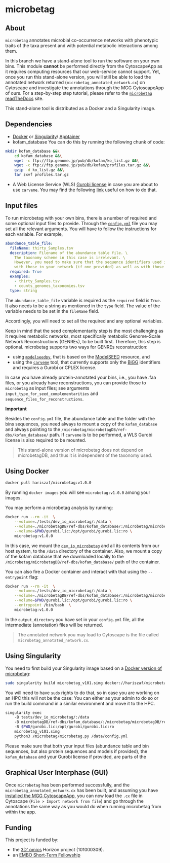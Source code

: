 # microbetag

## About

`microbetag` annotates microbial co-occurrence networks with phenotypic traits of the taxa present and with potential metabolic interactions among them.

In this branch we have a stand-alone tool to run the software on your own bins.
This module **cannot** be performed directly from the CytoscapeApp as it requires computing resources that our web-service cannot support.
Yet, once you run this stand-alone version, you will still be able to load the annotated network returned (`microbetag_annotated_network.cx`) on Cytoscape and 
investigate the annotations through the MGG CytoscapeApp of ours.
For a step-by-step step tutorial, please refer to the [`microbetag` readTheDocs](hhttps://hariszaf.github.io/microbetag/) site.

This stand-alone tool is distributed as a Docker and a Singularity image. 

## Dependencies

- [Docker](https://docs.docker.com/get-docker/) or [Singularity](https://docs.sylabs.io/guides/3.1/user-guide/installation.html)/
[Apptainer](https://apptainer.org/admin-docs/master/installation.html#installation-on-linux)
- kofam_database
You can do this by running the following chunk of code:
```bash
mkdir kofam_database &&\
    cd kofam_database &&\
    wget -c ftp://ftp.genome.jp/pub/db/kofam/ko_list.gz &&\
    wget -c ftp://ftp.genome.jp/pub/db/kofam/profiles.tar.gz &&\
    gzip -d ko_list.gz &&\
    tar zxvf profiles.tar.gz 
```
- A Web License Service (WLS) [Gurobi license](https://www.gurobi.com/downloads/) in case you are about to use `carveme`.
    You may find the following [link](https://support.gurobi.com/hc/en-us/community/posts/4406485885841-Installing-Gurobi-on-a-Docker-container-Ubuntu) useful on how to do that.


## Input files

To run microbetag with your own bins, there is a number of required and some optional input files to provide. 
Through the [`config.yml`](./tests/dev_io_microbetag/config.yml) file you may set all the relevant arguments. 
You will have to follow the instructions for each variable. 
For example, 
```yaml
abundance_table_file: 
  fileName: thirty_Samples.tsv
  description: Filename of the abundance table file. \
    The taxonomy scheme in this case is irrelevant. \
    However, you need to make sure that the sequence identifiers used in this table, are the same \
    with those in your network (if one provided) as well as with those in your bins/faa/xml files, again if such provdied.
  required: True
  examples: 
    - thirty_Samples.tsv
    - counts_genomes_taxonomies.tsv
  type: string
```

The `abundance_table_file` variable is required as the `required` field is `True`. 
It also needs to be a string as mentioned in the `type` field. 
The value of the variable needs to be set in the `fileName` field. 

Accordingly, you will need to set all the required and any optional variables. 

Keep in mind that the seed complementarity step is the most challenging as it requires metabolic networks, 
most specifically metabolic Genome-Scale Network Reconstructions (GENREs), 
to be built first.
Therefore, this step is optional.
microbetag supports two ways for GENREs reconstruction:

- using [`modelseedpy`](https://github.com/ModelSEED/ModelSEEDpy), that is based on the [ModelSEED](https://modelseed.org) resource, and
- using the [`carveme`](https://carveme.readthedocs.io/en/latest/) tool, that currently supports only the [BiGG](http://bigg.ucsd.edu) identifiers 
    and requires a Gurobi or CPLEX license.

In case you have already protein-annotated your bins, i.e., you have .faa files, or you already have reconstructions, you can provide those to `microbetag` as input files; 
see arguments `input_type_for_seed_complementarities` and `sequence_files_for_reconstructions`. 

**Important**

Besides the `config.yml` file, the abundance table and the folder with the bins sequences, you need always to mount 
a copy of the `kofam_database` and always pointing to the `/microbetag/microbetagDB/ref-dbs/kofam_database/` path.
If `carveme` is to be performed, a WLS Gurobi license is also required to be mounted.


> This stand-alone version of microbetag does not depend on microbetagDB, and thus it is independent of the taxonomy used. 


## Using Docker

```bash
docker pull hariszaf/microbetag:v1.0.0
```

By running `docker images` you will see `microbetag:v1.0.0` among your images. 

You may perform a microbetag analysis by running:

```bash
docker run --rm -it  \
    --volume=./tests/dev_io_microbetag/:/data \
    --volume=./microbetagDB/ref-dbs/kofam_database/:/microbetag/microbetagDB/ref-dbs/kofam_database/ \
    --volume=$PWD/gurobi.lic:/opt/gurobi/gurobi.lic:ro \
    microbetag:v1.0.0
```

In this case, we mount the [`dev_io_microbetag`](./tests/dev_io_microbetag/) and all its contents from our host system,
to the `/data` directory of the container. 
Also, we mount a copy of the kofam database that we downloaded locally to the 
`/microbetag/microbetagDB/ref-dbs/kofam_database/` path of the container. 


You can also fire a Docker container and interact with that using the `--entrypoint` flag:

```bash
docker run --rm -it  \
    --volume=./tests/dev_io_microbetag/:/data \
    --volume=./microbetagDB/ref-dbs/kofam_database/:/microbetag/microbetagDB/ref-dbs/kofam_database/ \
    --volume=$PWD/gurobi.lic:/opt/gurobi/gurobi.lic:ro \
    --entrypoint /bin/bash  \
    microbetag:v1.0.0
```

In the `output_directory` you have set in your `config.yml` file, all the intermediate (annotation) files will be returned. 

> The annotated network you may load to Cytoscape is the file called `microbetag_annotated_network.cx`.



## Using Singularity 

You need to first build your Singularity image based on a [Docker version of microbetag](https://hub.docker.com/repository/docker/hariszaf/microbetag/tags?page=1&ordering=last_updated):

```bash
sudo singularity build microbetag_v101.simg docker://hariszaf/microbetag:v1.0.1
```

You will need to have `sudo` rights to do that, so in case you are working on an HPC this will not be the case:
You can either as your admin to do so or run the build command in a similar environment and move it to the HPC. 


```bash
singularity exec 
    -B tests/dev_io_microbetag/:/data  
    -B microbetagDB/ref-dbs/kofam_database/:/microbetag/microbetagDB/ref-dbs/kofam_database/
    -B $PWD/gurobi.lic:/opt/gurobi/gurobi.lic:ro  
    microbetag_v101.simg 
    python3 /microbetag/microbetag.py /data/config.yml
```


Please make sure that both your input files (abundance table and bin sequences, but also protein sequences and models if provided), the `kofam_database` and your Gurobi license if provided, are parts of the 


<!-- Issue where different findings from carveme using cplex and gurobi is mentioned:
https://github.com/cdanielmachado/carveme/issues/141#issuecomment-912309490 -->



## Graphical User Interphase (GUI)

Once `microbetag` has been performed successfully, and the `microbetag_annotated_network.cx` has been built,
and assuming you have [installed the MGG CytoscapeApp](https://hariszaf.github.io/microbetag/docs/cytoApp/), 
you can now load the `.cx` file in Cytoscape (`File > Import network from file`) and go through the annotations the same way as you would do when running microbetag from within the app. 


## Funding

This project is funded by: 
- the [3D' omics](https://www.3domics.eu) Horizon project (101000309).
- an [EMBO Short-Term Fellowship](https://www.embo.org/funding/fellowships-grants-and-career-support/scientific-exchange-grants/)

